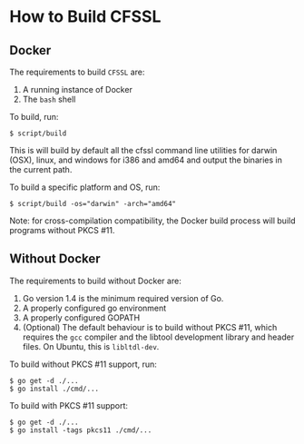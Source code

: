 # How to Build CFSSL

## Docker 

The requirements to build `CFSSL` are:

1. A running instance of Docker 
2. The `bash` shell

To build, run:

    $ script/build    

This is will build by default all the cfssl command line utilities
for darwin (OSX), linux, and windows for i386 and amd64 and output the
binaries in the current path.

To build a specific platform and OS, run:

    $ script/build -os="darwin" -arch="amd64"

Note: for cross-compilation compatibility, the Docker build process will
build programs without PKCS #11.

## Without Docker

The requirements to build without Docker are:

1. Go version 1.4 is the minimum required version of Go.
2. A properly configured go environment
3. A properly configured GOPATH
4. (Optional) The default behaviour is to build without PKCS #11, which  requires the
   `gcc` compiler and the libtool development library and header files. On
   Ubuntu, this is `libltdl-dev`.

To build without PKCS #11 support, run:

    $ go get -d ./...
    $ go install ./cmd/...

To build with PKCS #11 support:

    $ go get -d ./...
    $ go install -tags pkcs11 ./cmd/...
